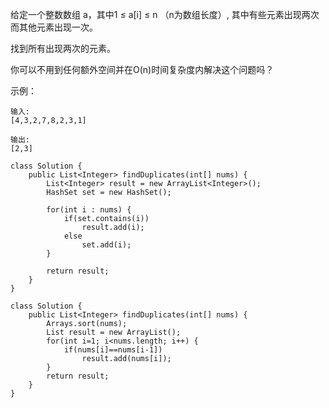给定一个整数数组 a，其中1 ≤ a[i] ≤ n （n为数组长度）, 其中有些元素出现两次而其他元素出现一次。

找到所有出现两次的元素。

你可以不用到任何额外空间并在O(n)时间复杂度内解决这个问题吗？

示例：
```
输入:
[4,3,2,7,8,2,3,1]

输出:
[2,3]
```
```
class Solution {
    public List<Integer> findDuplicates(int[] nums) {
        List<Integer> result = new ArrayList<Integer>();
        HashSet set = new HashSet();
        
        for(int i : nums) {
            if(set.contains(i))
                result.add(i);
            else
                set.add(i);
        }
        
        return result;
    }
}
```
```
class Solution {
    public List<Integer> findDuplicates(int[] nums) {
        Arrays.sort(nums);
        List result = new ArrayList();
        for(int i=1; i<nums.length; i++) {
            if(nums[i]==nums[i-1])
                result.add(nums[i]);
        }
        return result;
    }
}
```